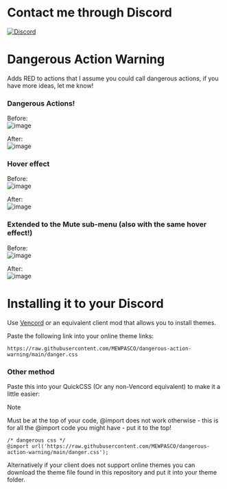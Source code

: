 # Contact me through Discord

[![Discord](https://img.shields.io/discord/1196075698301968455?style=social&logo=discord&label=ΛVΛRIΛ)](https://discord.gg/avia)

# Dangerous Action Warning

Adds RED to actions that I assume you could call dangerous actions, if you have more ideas, let me know!

### Dangerous Actions!
Before:\
![image](https://github.com/user-attachments/assets/bd4936b5-fe61-4a5e-b286-2006c315a57f)

After:\
![image](https://github.com/user-attachments/assets/9cfbdf02-0186-4468-b737-b39329822cc0)

### Hover effect
Before:\
![image](https://github.com/user-attachments/assets/3bd03c5e-d24c-4bb4-b77f-3958bf48c1af)

After:\
![image](https://github.com/user-attachments/assets/90845d0c-100d-4ea0-8c01-baad24f7ef76)

### Extended to the Mute sub-menu (also with the same hover effect!)
Before:\
![image](https://github.com/user-attachments/assets/807519b0-a2f9-4269-b8e2-790ba21fff32)

After:\
![image](https://github.com/user-attachments/assets/133217df-d00e-4951-939a-29e9ef00394f)

# Installing it to your Discord

Use [Vencord](https://github.com/Vendicated/Vencord) or an equivalent client mod that allows you to install themes.

Paste the following link into your online theme links:
```
https://raw.githubusercontent.com/MEWPASCO/dangerous-action-warning/main/danger.css
```

### Other method 
Paste this into your QuickCSS (Or any non-Vencord equivalent) to make it a little easier:
> [!NOTE]
> Must be at the top of your code, @import does not work otherwise - this is for all the @import code you might have - put it to the top!  
```
/* dangerous css */
@import url('https://raw.githubusercontent.com/MEWPASCO/dangerous-action-warning/main/danger.css');
```

Alternatively if your client does not support online themes you can download the theme file found in this repository and put it into your theme folder.
